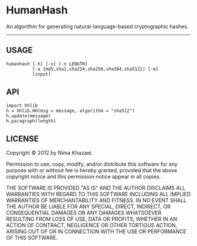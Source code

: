 HumanHash
========
An algorithm for generating natural-language-based cryptographic hashes.

* * * * *

USAGE
-----

~~~~~
humanhash [-h] [-x] [-n LENGTH]
          [-a {md5,sha1,sha224,sha256,sha384,sha512}] [-m]
          [input]
~~~~~

API
---

~~~~~
import hhlib
h = hhlib.HH(msg = message, algorithm = "sha512")
h.update(message)
h.paragraph(length)
~~~~~

LICENSE
-------
Copyright © 2012 by Nima Khazaei.

Permission to use, copy, modify, and/or distribute this software for any 
purpose with or without fee is hereby granted, provided that the above 
copyright notice and this permission notice appear in all copies.

THE SOFTWARE IS PROVIDED "AS IS" AND THE AUTHOR DISCLAIMS ALL WARRANTIES WITH 
REGARD TO THIS SOFTWARE INCLUDING ALL IMPLIED WARRANTIES OF MERCHANTABILITY AND 
FITNESS. IN NO EVENT SHALL THE AUTHOR BE LIABLE FOR ANY SPECIAL, DIRECT, 
INDIRECT, OR CONSEQUENTIAL DAMAGES OR ANY DAMAGES WHATSOEVER RESULTING FROM 
LOSS OF USE, DATA OR PROFITS, WHETHER IN AN ACTION OF CONTRACT, NEGLIGENCE OR 
OTHER TORTIOUS ACTION, ARISING OUT OF OR IN CONNECTION WITH THE USE OR 
PERFORMANCE OF THIS SOFTWARE.
